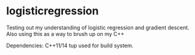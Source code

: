 # logisticregression

Testing out my understanding of logistic regression and gradient descent. Also using this as a way
to brush up on my C++

Dependencies:
C++11/14
tup used for build system.
